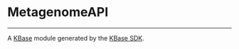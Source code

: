 
# MetagenomeAPI
---

A [KBase](https://kbase.us) module generated by the [KBase SDK](https://github.com/kbase/kb_sdk).


